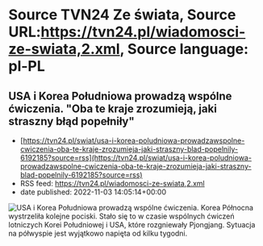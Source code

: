 # Source TVN24 Ze świata, Source URL:https://tvn24.pl/wiadomosci-ze-swiata,2.xml, Source language: pl-PL

## USA i Korea Południowa prowadzą wspólne ćwiczenia. "Oba te kraje zrozumieją, jaki straszny błąd popełniły"
 - [https://tvn24.pl/swiat/usa-i-korea-poludniowa-prowadzawspolne-cwiczenia-oba-te-kraje-zrozumieja-jaki-straszny-blad-popelnily-6192185?source=rss](https://tvn24.pl/swiat/usa-i-korea-poludniowa-prowadzawspolne-cwiczenia-oba-te-kraje-zrozumieja-jaki-straszny-blad-popelnily-6192185?source=rss)
 - RSS feed: https://tvn24.pl/wiadomosci-ze-swiata,2.xml
 - date published: 2022-11-03 14:05:14+00:00

<img alt="USA i Korea Południowa prowadzą wspólne ćwiczenia. " src="https://tvn24.pl/polska/cdn-zdjecie-bmjwrt-korea-polnocna-wystrzelila-kolejne-pociski-6192214/alternates/LANDSCAPE_1280" />
    Korea Północna wystrzeliła kolejne pociski. Stało się to w czasie wspólnych ćwiczeń lotniczych Korei Południowej i USA, które rozgniewały Pjongjang. Sytuacja na półwyspie jest wyjątkowo napięta od kilku tygodni.
